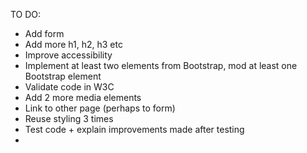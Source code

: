 TO DO:

- Add form
- Add more h1, h2, h3 etc
- Improve accessibility
- Implement at least two elements from Bootstrap, mod at least one Bootstrap element
- Validate code in W3C
- Add 2 more media elements
- Link to other page (perhaps to form)
- Reuse styling 3 times
- Test code + explain improvements made after testing
- 
